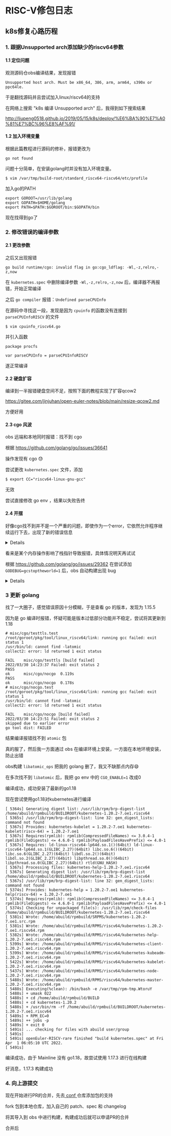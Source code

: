 # RISC-V修包日志

## k8s修复心路历程

### 1. 跟据Unsupported arch添加缺少的riscv64参数

#### 1.1 定位问题

观测源码仓obs编译结果，发现报错

```
Unsupported host arch. Must be x86_64, 386, arm, arm64, s390x or ppc64le.
```

于是翻找源码并且尝试加入linux/riscv64的支持

在网络上搜索 "k8s 编译 Unsupported arch" 后，我得到如下搜索结果

http://liupeng0518.github.io/2019/05/15/k8s/deploy/%E6%BA%90%E7%A0%81%E7%BC%96%E8%AF%91/

#### 1.2 加入环境变量

根据此篇教程进行源码的修补，报错更改为

```
go not found
```

问题十分简单，在安装golang时并没有加入环境变量。

```
$ vim /var/tmp/build-root/standard_riscv64-riscv64/etc/profile
```

加入go的PATH

```
export GOROOT=/usr/lib/golang
export GOPATH=$HOME/golang
export PATH=$PATH:$GOROOT/bin:$GOPATH/bin
```
现在找得到go了

### 2. 修改错误的编译参数

#### 2.1 更改参数

之后又出现报错

```
go build runtime/cgo: invalid flag in go:cgo_ldflag: -Wl,-z,relro,-z,now
```

在 `kubernetes.spec` 中删除编译参数 `-Wl,-z,relro,-z,now` 后，编译器不再报错，开始正常编译

之后 `go compiler` 报错：`Undefined parseCPUInfo`

在源码中寻找这一段，发现是因为 `cpuinfo` 的函数没有连接到 `parseCPUInfoRISCV` 的文件

```
$ vim cpuinfo_riscv64.go
```

并引入函数

```
package procfs

var parseCPUInfo = parseCPUInfoRISCV
```

遂正常编译

#### 2.2 硬盘扩容

编译到一半报错硬盘空间不足，按照下面的教程实现了扩容qcow2

https://gitee.com/jinjuhan/open-euler-notes/blob/main/resize-qcow2.md

方便好用

#### 2.3 cgo 风波

obs 远端和本地同时报错：找不到 cgo

根据 https://github.com/golang/go/issues/36641

操作发现有 cgo 😓

尝试更改 `kubernetes.spec` 文件，添加

```
$ export CC="riscv64-linux-gnu-gcc"
```

无效

尝试直接修改 go env ，结果以失败告终

#### 2.4 开摆

好像cgo找不到并不是一个严重的问题，即使作为一个error，它依然允许程序继续运行下去，出现了新的错误信息

<details><pre>
+++ [0329 14:25:17] Building go targets for linux/riscv64:
[ 4595s]     cmd/gendocs
[ 4595s]     cmd/genkubedocs
[ 4595s]     cmd/genman
[ 4595s]     cmd/genyaml
[ 4910s] # k8s.io/kubernetes/cmd/genkubedocs
[ 4910s] runtime: pointer 0x3f1c143ff0 to unused region of span span.base()=0x3f1c142000 span.limit=0x3f1c143fe0 span.state=1
[ 4910s] runtime: found in object at *(0x3f375c6000+0x2d0)
[ 4910s] object=0x3f375c6000 s.base()=0x3f375c6000 s.limit=0x3f375e5400 s.spanclass=0 s.elemsize=131072 s.state=mSpanInUse
[ 4910s]  *(object+0) = 0x3f8980a9c4
[ 4910s]  *(object+8) = 0x42
[ 4910s]  *(object+16) = 0x4200900010001
[ 4910s]  *(object+24) = 0xffffffff
[ 4910s]  *(object+32) = 0xa93f60
[ 4910s]  *(object+40) = 0x20
[ 4910s]  *(object+48) = 0x0
[ 4910s]  *(object+56) = 0x176b2a
[ 4910s]  *(object+64) = 0x0
[ 4910s]  *(object+72) = 0x3f9014caf0
[ 4910s]  *(object+80) = 0x3f1c143f60
[ 4910s]  *(object+88) = 0x20
[ 4910s]  *(object+96) = 0x7ebc0a0
[ 4910s]  *(object+104) = 0x3f03988de0
[ 4910s]  *(object+112) = 0x2
[ 4910s]  *(object+120) = 0x2
[ 4910s]  *(object+128) = 0x3f8980aa06
[ 4910s]  *(object+136) = 0x47
[ 4910s]  *(object+144) = 0x4200900010001
[ 4910s]  *(object+152) = 0xffffffff
[ 4910s]  *(object+160) = 0xa93f80
[ 4910s]  *(object+168) = 0x28
[ 4910s]  *(object+176) = 0x0
[ 4910s]  *(object+184) = 0x176b2b
[ 4910s]  *(object+192) = 0x0
[ 4910s]  *(object+200) = 0x3f9014caf0
[ 4910s]  *(object+208) = 0x3f1c143f80
[ 4910s]  *(object+216) = 0x28
[ 4910s]  *(object+224) = 0x7ebc080
[ 4910s]  *(object+232) = 0x3f03988e20
[ 4910s]  *(object+240) = 0x2
[ 4910s]  *(object+248) = 0x2
[ 4910s]  *(object+256) = 0x3f8980aa4d
[ 4910s]  *(object+264) = 0x42
[ 4910s]  *(object+272) = 0x4200900010001
[ 4910s]  *(object+280) = 0xffffffff
[ 4910s]  *(object+288) = 0xa93fa8
[ 4910s]  *(object+296) = 0x18
[ 4910s]  *(object+304) = 0x0
[ 4910s]  *(object+312) = 0x176b2c
[ 4910s]  *(object+320) = 0x0
[ 4910s]  *(object+328) = 0x3f9014caf0
[ 4910s]  *(object+336) = 0x3f1c143fa8
[ 4910s]  *(object+344) = 0x18
[ 4910s]  *(object+352) = 0x7ebc058
[ 4910s]  *(object+360) = 0x3f03988e60
[ 4910s]  *(object+368) = 0x2
[ 4910s]  *(object+376) = 0x2
[ 4910s]  *(object+384) = 0x3f8980aa8f
[ 4910s]  *(object+392) = 0x4a
[ 4910s]  *(object+400) = 0x4200900010001
[ 4910s]  *(object+408) = 0xffffffff
[ 4910s]  *(object+416) = 0xa93fc0
[ 4910s]  *(object+424) = 0x14
[ 4910s]  *(object+432) = 0x0
[ 4910s]  *(object+440) = 0x176b2d
[ 4910s]  *(object+448) = 0x0
[ 4910s]  *(object+456) = 0x3f9014caf0
[ 4910s]  *(object+464) = 0x3f1c143fc0
[ 4910s]  *(object+472) = 0x14
[ 4910s]  *(object+480) = 0x7ebc040
[ 4910s]  *(object+488) = 0x3f03988ea0
[ 4910s]  *(object+496) = 0x2
[ 4910s]  *(object+504) = 0x2
[ 4910s]  *(object+512) = 0x3f8980aad9
[ 4910s]  *(object+520) = 0x4c
[ 4910s]  *(object+528) = 0x4200900010001
[ 4910s]  *(object+536) = 0xffffffff
[ 4910s]  *(object+544) = 0xa93fd8
[ 4910s]  *(object+552) = 0x18
[ 4910s]  *(object+560) = 0x0
[ 4910s]  *(object+568) = 0x176b2e
[ 4910s]  *(object+576) = 0x0
[ 4910s]  *(object+584) = 0x3f9014caf0
[ 4910s]  *(object+592) = 0x3f1c143fd8
[ 4910s]  *(object+600) = 0x18
[ 4910s]  *(object+608) = 0x7ebc028
[ 4910s]  *(object+616) = 0x3f03988ee0
[ 4910s]  *(object+624) = 0x2
[ 4910s]  *(object+632) = 0x2
[ 4910s]  *(object+640) = 0x3f8980ab25
[ 4910s]  *(object+648) = 0x49
[ 4910s]  *(object+656) = 0x4200900010001
[ 4910s]  *(object+664) = 0xffffffff
[ 4910s]  *(object+672) = 0xa93ff0
[ 4910s]  *(object+680) = 0x18
[ 4910s]  *(object+688) = 0x0
[ 4910s]  *(object+696) = 0x176b2f
[ 4910s]  *(object+704) = 0x0
[ 4910s]  *(object+712) = 0x3f9014caf0
[ 4910s]  *(object+720) = 0x3f1c143ff0 <==
[ 4910s]  *(object+728) = 0x18
[ 4910s]  *(object+736) = 0x7ebc010
[ 4910s]  *(object+744) = 0x3f03988f20
[ 4910s]  *(object+752) = 0x2
[ 4910s]  *(object+760) = 0x2
[ 4910s]  *(object+768) = 0x3f8980ab6e
[ 4910s]  *(object+776) = 0x42
[ 4910s]  *(object+784) = 0x4200900010001
[ 4910s]  *(object+792) = 0xffffffff
[ 4910s]  *(object+800) = 0xa94008
[ 4910s]  *(object+808) = 0x18
[ 4910s]  *(object+816) = 0x0
[ 4910s]  *(object+824) = 0x176b30
[ 4910s]  *(object+832) = 0x0
[ 4910s]  *(object+840) = 0x3f9014caf0
[ 4910s]  *(object+848) = 0x3f1c144008
[ 4910s]  *(object+856) = 0x18
[ 4910s]  *(object+864) = 0x7ebbff8
[ 4910s]  *(object+872) = 0x3f03988f60
[ 4910s]  *(object+880) = 0x2
[ 4910s]  *(object+888) = 0x2
[ 4910s]  *(object+896) = 0x3f8980abb0
[ 4910s]  *(object+904) = 0x41
[ 4910s]  *(object+912) = 0x4200900010001
[ 4910s]  *(object+920) = 0xffffffff
[ 4910s]  *(object+928) = 0xa94020
[ 4910s]  *(object+936) = 0x6c
[ 4910s]  *(object+944) = 0x0
[ 4910s]  *(object+952) = 0x176b31
[ 4910s]  *(object+960) = 0x0
[ 4910s]  *(object+968) = 0x3f9014caf0
[ 4910s]  *(object+976) = 0x3f1c144020
[ 4910s]  *(object+984) = 0x6c
[ 4910s]  *(object+992) = 0x7ebbfe0
[ 4910s]  *(object+1000) = 0x3f03988fa0
[ 4910s]  *(object+1008) = 0x5
[ 4910s]  *(object+1016) = 0x5
[ 4910s]  ...
[ 4910s] fatal error: found bad pointer in Go heap (incorrect use of unsafe or cgo?)
[ 4910s]
[ 4910s] runtime stack:
[ 4910s] runtime.throw(0x3049b9, 0x3e)
[ 4910s]        /usr/lib/golang/src/runtime/panic.go:1116 +0x64 fp=0x3f9008fe40 sp=0x3f9008fe18 pc=0x4aa1c
[ 4910s] runtime.badPointer(0x3f23f8db38, 0x3f1c143ff0, 0x3f375c6000, 0x2d0)
[ 4910s]        /usr/lib/golang/src/runtime/mbitmap.go:380 +0x288 fp=0x3f9008fe80 sp=0x3f9008fe40 pc=0x259e0
[ 4910s] runtime.findObject(0x3f1c143ff0, 0x3f375c6000, 0x2d0, 0x3fba82f1f8, 0x3f90052698, 0x19)
[ 4910s]        /usr/lib/golang/src/runtime/mbitmap.go:416 +0xb8 fp=0x3f9008feb0 sp=0x3f9008fe80 pc=0x25aa0
[ 4910s] runtime.scanobject(0x3f375c6000, 0x3f90052698)
[ 4910s]        /usr/lib/golang/src/runtime/mgcmark.go:1385 +0x2f8 fp=0x3f9008ff40 sp=0x3f9008feb0 pc=0x32758
[ 4910s] runtime.gcDrain(0x3f90052698, 0x7)
[ 4910s]        /usr/lib/golang/src/runtime/mgcmark.go:1143 +0x250 fp=0x3f9008ffa0 sp=0x3f9008ff40 pc=0x31df0
[ 4910s] runtime.gcBgMarkWorker.func2()
[ 4910s]        /usr/lib/golang/src/runtime/mgc.go:1981 +0x1b0 fp=0x3f9008ffd8 sp=0x3f9008ffa0 pc=0x78018
[ 4910s] runtime.systemstack(0x50128)
[ 4910s]        /usr/lib/golang/src/runtime/asm_riscv64.s:136 +0x7c fp=0x3f9008ffe0 sp=0x3f9008ffd8 pc=0x7de4c
[ 4910s] runtime.mstart()
[ 4910s]        /usr/lib/golang/src/runtime/proc.go:1116 fp=0x3f9008ffe0 sp=0x3f9008ffe0 pc=0x50128
</pre></details>

看来是某个内存操作影响了栈指针导致报错，具体情况明天再试试

根据 https://github.com/golang/go/issues/29362 在尝试添加 `GODEBUG=gcstoptheworld=1` 后，obs 自动构建出现 bug

<details><pre>
[ 4217s] # k8s.io/kubernetes/vendor/k8s.io/kubectl/pkg/cmd/clusterinfo
[ 4217s] fatal error: workbuf is empty
[ 4217s] 
[ 4217s] runtime stack:
[ 4217s] runtime.throw(0x8777fd, 0x10)
[ 4217s] 	/usr/lib/golang/src/runtime/panic.go:1116 +0x64
[ 4217s] runtime.(*workbuf).checknonempty(0x3fc50fd000)
[ 4217s] 	/usr/lib/golang/src/runtime/mgcwork.go:409 +0x50
[ 4217s] runtime.trygetfull(0x3fc50fe000)
[ 4217s] 	/usr/lib/golang/src/runtime/mgcwork.go:497 +0x4c
[ 4217s] runtime.(*gcWork).tryGet(0x3fc404ae98, 0x3fc404ae98)
[ 4217s] 	/usr/lib/golang/src/runtime/mgcwork.go:285 +0xa0
[ 4217s] runtime.gcDrain(0x3fc404ae98, 0x2)
[ 4217s] 	/usr/lib/golang/src/runtime/mgcmark.go:1130 +0x360
[ 4217s] runtime.gcBgMarkWorker.func2()
[ 4217s] 	/usr/lib/golang/src/runtime/mgc.go:1977 +0x154
[ 4217s] runtime.systemstack(0x50910)
[ 4217s] 	/usr/lib/golang/src/runtime/asm_riscv64.s:136 +0x7c
[ 4217s] runtime.mstart()
[ 4217s] 	/usr/lib/golang/src/runtime/proc.go:1116
[ 4217s] 
[ 4217s] goroutine 1 [runnable]:
[ 4217s] cmd/internal/obj.(*Link).LookupABIInit(0x3fc41751e0, 0x3fc50c9950, 0x48, 0x867601, 0x3fc4a30b58, 0x3fc4ee1ee0)
[ 4217s] 	/usr/lib/golang/src/cmd/internal/obj/sym.go:106 +0x194
[ 4217s] cmd/compile/internal/types.(*Sym).Linksym(0x3fc50f47e0, 0x1)
[ 4217s] 	/usr/lib/golang/src/cmd/compile/internal/types/sym.go:92 +0xb4
[ 4217s] cmd/compile/internal/gc.(*importReader).symIdx(0x3fc50b8eb0, 0x3fc50f47e0)
[ 4217s] 	/usr/lib/golang/src/cmd/compile/internal/gc/iimport.go:702 +0x48
[ 4217s] cmd/compile/internal/gc.(*importReader).funcExt(0x3fc50b8eb0, 0x3fc50eb2c0)
[ 4217s] 	/usr/lib/golang/src/cmd/compile/internal/gc/iimport.go:671 +0x78
[ 4217s] cmd/compile/internal/gc.(*importReader).methExt(0x3fc50b8eb0, 0x3fc50f27c0)
[ 4217s] 	/usr/lib/golang/src/cmd/compile/internal/gc/iimport.go:693 +0x8c
[ 4217s] cmd/compile/internal/gc.(*importReader).doDecl(0x3fc50b8eb0, 0x3fc44081e0)
[ 4217s] 	/usr/lib/golang/src/cmd/compile/internal/gc/iimport.go:351 +0x70c
[ 4217s] cmd/compile/internal/gc.expandDecl(0x3fc44081e0)
[ 4217s] 	/usr/lib/golang/src/cmd/compile/internal/gc/iimport.go:52 +0x90
[ 4217s] cmd/compile/internal/gc.(*importReader).typ1(0x3fc50b8e60, 0x3fc50b8e60)
[ 4217s] 	/usr/lib/golang/src/cmd/compile/internal/gc/iimport.go:515 +0xa90
[ 4217s] cmd/compile/internal/gc.(*iimporter).typAt(0x3fc448e040, 0x530, 0x3fc50e1020)
[ 4217s] 	/usr/lib/golang/src/cmd/compile/internal/gc/iimport.go:494 +0x100
[ 4217s] cmd/compile/internal/gc.(*importReader).typ(0x3fc50b8e10, 0x1)
[ 4217s] 	/usr/lib/golang/src/cmd/compile/internal/gc/iimport.go:485 +0x40
[ 4217s] cmd/compile/internal/gc.(*importReader).typ1(0x3fc50b8e10, 0x3fc50b8e10)
[ 4217s] 	/usr/lib/golang/src/cmd/compile/internal/gc/iimport.go:522 +0xaa8
[ 4217s] cmd/compile/internal/gc.(*iimporter).typAt(0x3fc448e040, 0x535, 0x3fc812af21)
[ 4217s] 	/usr/lib/golang/src/cmd/compile/internal/gc/iimport.go:494 +0x100
[ 4217s] cmd/compile/internal/gc.(*importReader).typ(0x3fc5064320, 0x3fc50e8d20)
[ 4217s] 	/usr/lib/golang/src/cmd/compile/internal/gc/iimport.go:485 +0x40
[ 4217s] cmd/compile/internal/gc.(*importReader).typ1(0x3fc5064320, 0x3fc5064320)
[ 4217s] 	/usr/lib/golang/src/cmd/compile/internal/gc/iimport.go:545 +0x674
[ 4217s] cmd/compile/internal/gc.(*iimporter).typAt(0x3fc448e040, 0x5c8, 0x1)
[ 4217s] 	/usr/lib/golang/src/cmd/compile/internal/gc/iimport.go:494 +0x100
[ 4217s] cmd/compile/internal/gc.(*importReader).typ(0x3fc50642d0, 0x33060000000be)
[ 4217s] 	/usr/lib/golang/src/cmd/compile/internal/gc/iimport.go:485 +0x40
[ 4217s] cmd/compile/internal/gc.(*importReader).doDecl(0x3fc50642d0, 0x3fc44170e0)
[ 4217s] 	/usr/lib/golang/src/cmd/compile/internal/gc/iimport.go:314 +0x2d4
[ 4217s] cmd/compile/internal/gc.expandDecl(0x3fc44170e0)
[ 4217s] 	/usr/lib/golang/src/cmd/compile/internal/gc/iimport.go:52 +0x90
[ 4217s] cmd/compile/internal/gc.(*importReader).typ1(0x3fc5064280, 0x3fc5064280)
[ 4217s] 	/usr/lib/golang/src/cmd/compile/internal/gc/iimport.go:515 +0xa90
[ 4217s] cmd/compile/internal/gc.(*iimporter).typAt(0x3fc448e040, 0x1bc, 0x3fc812a7f7)
[ 4217s] 	/usr/lib/golang/src/cmd/compile/internal/gc/iimport.go:494 +0x100
[ 4217s] cmd/compile/internal/gc.(*importReader).typ(0x3fc5064230, 0x3fc5060c60)
[ 4217s] 	/usr/lib/golang/src/cmd/compile/internal/gc/iimport.go:485 +0x40
[ 4217s] cmd/compile/internal/gc.(*importReader).typ1(0x3fc5064230, 0x3fc5064230)
[ 4217s] 	/usr/lib/golang/src/cmd/compile/internal/gc/iimport.go:545 +0x674
[ 4217s] cmd/compile/internal/gc.(*iimporter).typAt(0x3fc448e040, 0x1c1, 0x1)
[ 4217s] 	/usr/lib/golang/src/cmd/compile/internal/gc/iimport.go:494 +0x100
[ 4217s] cmd/compile/internal/gc.(*importReader).typ(0x3fc50641e0, 0x26060000000be)
[ 4217s] 	/usr/lib/golang/src/cmd/compile/internal/gc/iimport.go:485 +0x40
[ 4217s] cmd/compile/internal/gc.(*importReader).doDecl(0x3fc50641e0, 0x3fc4416780)
[ 4217s] 	/usr/lib/golang/src/cmd/compile/internal/gc/iimport.go:314 +0x2d4
[ 4217s] cmd/compile/internal/gc.expandDecl(0x3fc4416780)
[ 4217s] 	/usr/lib/golang/src/cmd/compile/internal/gc/iimport.go:52 +0x90
[ 4217s] cmd/compile/internal/gc.(*importReader).typ1(0x3fc5064190, 0x3fc5064190)
[ 4217s] 	/usr/lib/golang/src/cmd/compile/internal/gc/iimport.go:515 +0xa90
[ 4217s] cmd/compile/internal/gc.(*iimporter).typAt(0x3fc448e040, 0x1d9, 0x0)
[ 4217s] 	/usr/lib/golang/src/cmd/compile/internal/gc/iimport.go:494 +0x100
[ 4217s] cmd/compile/internal/gc.(*importReader).typ(0x3fc5064140, 0x2)
[ 4217s] 	/usr/lib/golang/src/cmd/compile/internal/gc/iimport.go:485 +0x40
[ 4217s] cmd/compile/internal/gc.(*importReader).typ1(0x3fc5064140, 0x3fc5064140)
[ 4217s] 	/usr/lib/golang/src/cmd/compile/internal/gc/iimport.go:524 +0xae4
[ 4217s] cmd/compile/internal/gc.(*iimporter).typAt(0x3fc448e040, 0x17c2b, 0x3fc8132e7d)
[ 4217s] 	/usr/lib/golang/src/cmd/compile/internal/gc/iimport.go:494 +0x100
[ 4217s] cmd/compile/internal/gc.(*importReader).typ(0x3fc50640f0, 0x3fc5060ba0)
[ 4217s] 	/usr/lib/golang/src/cmd/compile/internal/gc/iimport.go:485 +0x40
[ 4217s] cmd/compile/internal/gc.(*importReader).typ1(0x3fc50640f0, 0x3fc50640f0)
[ 4217s] 	/usr/lib/golang/src/cmd/compile/internal/gc/iimport.go:545 +0x674
[ 4217s] cmd/compile/internal/gc.(*iimporter).typAt(0x3fc448e040, 0x17c77, 0x1)
[ 4217s] 	/usr/lib/golang/src/cmd/compile/internal/gc/iimport.go:494 +0x100
[ 4217s] cmd/compile/internal/gc.(*importReader).typ(0x3fc50640a0, 0xb62060000000be)
[ 4217s] 	/usr/lib/golang/src/cmd/compile/internal/gc/iimport.go:485 +0x40
[ 4217s] cmd/compile/internal/gc.(*importReader).doDecl(0x3fc50640a0, 0x3fc44062d0)
[ 4217s] 	/usr/lib/golang/src/cmd/compile/internal/gc/iimport.go:314 +0x2d4
[ 4217s] cmd/compile/internal/gc.expandDecl(0x3fc44062d0)
[ 4217s] 	/usr/lib/golang/src/cmd/compile/internal/gc/iimport.go:52 +0x90
[ 4217s] cmd/compile/internal/gc.(*importReader).typ1(0x3fc5064050, 0x3fc5064050)
[ 4217s] 	/usr/lib/golang/src/cmd/compile/internal/gc/iimport.go:515 +0xa90
[ 4217s] cmd/compile/internal/gc.(*iimporter).typAt(0x3fc448e040, 0x17e0b, 0x3fc812bf42)
[ 4217s] 	/usr/lib/golang/src/cmd/compile/internal/gc/iimport.go:494 +0x100
[ 4217s] cmd/compile/internal/gc.(*importReader).typ(0x3fc5064000, 0x3fc49147e0)
[ 4217s] 	/usr/lib/golang/src/cmd/compile/internal/gc/iimport.go:485 +0x40
[ 4217s] cmd/compile/internal/gc.(*importReader).typ1(0x3fc5064000, 0x3fc5064000)
[ 4217s] 	/usr/lib/golang/src/cmd/compile/internal/gc/iimport.go:545 +0x674
[ 4217s] cmd/compile/internal/gc.(*iimporter).typAt(0x3fc448e040, 0x1b22b, 0x1)
[ 4217s] 	/usr/lib/golang/src/cmd/compile/internal/gc/iimport.go:494 +0x100
[ 4217s] cmd/compile/internal/gc.(*importReader).typ(0x3fc500ff90, 0xe75060000000be)
[ 4217s] 	/usr/lib/golang/src/cmd/compile/internal/gc/iimport.go:485 +0x40
[ 4217s] cmd/compile/internal/gc.(*importReader).doDecl(0x3fc500ff90, 0x3fc4406870)
[ 4217s] 	/usr/lib/golang/src/cmd/compile/internal/gc/iimport.go:314 +0x2d4
[ 4217s] cmd/compile/internal/gc.expandDecl(0x3fc4406870)
[ 4217s] 	/usr/lib/golang/src/cmd/compile/internal/gc/iimport.go:52 +0x90
[ 4217s] cmd/compile/internal/gc.(*importReader).typ1(0x3fc500ff40, 0x3fc500ff40)
[ 4217s] 	/usr/lib/golang/src/cmd/compile/internal/gc/iimport.go:515 +0xa90
[ 4217s] cmd/compile/internal/gc.(*iimporter).typAt(0x3fc40ed080, 0x4886d, 0x3fc3e6f3cc)
[ 4217s] 	/usr/lib/golang/src/cmd/compile/internal/gc/iimport.go:494 +0x100
[ 4217s] cmd/compile/internal/gc.(*importReader).typ(0x3fc500fef0, 0x3fc5060a20)
[ 4217s] 	/usr/lib/golang/src/cmd/compile/internal/gc/iimport.go:485 +0x40
[ 4217s] cmd/compile/internal/gc.(*importReader).typ1(0x3fc500fef0, 0x3fc500fef0)
[ 4217s] 	/usr/lib/golang/src/cmd/compile/internal/gc/iimport.go:545 +0x674
[ 4217s] cmd/compile/internal/gc.(*iimporter).typAt(0x3fc40ed080, 0x703e7, 0x1)
[ 4217s] 	/usr/lib/golang/src/cmd/compile/internal/gc/iimport.go:494 +0x100
[ 4217s] cmd/compile/internal/gc.(*importReader).typ(0x3fc500fea0, 0x1fb060000000b5)
[ 4217s] 	/usr/lib/golang/src/cmd/compile/internal/gc/iimport.go:485 +0x40
[ 4217s] cmd/compile/internal/gc.(*importReader).doDecl(0x3fc500fea0, 0x3fc46f44b0)
[ 4217s] 	/usr/lib/golang/src/cmd/compile/internal/gc/iimport.go:314 +0x2d4
[ 4217s] cmd/compile/internal/gc.expandDecl(0x3fc46f44b0)
[ 4217s] 	/usr/lib/golang/src/cmd/compile/internal/gc/iimport.go:52 +0x90
[ 4217s] cmd/compile/internal/gc.(*importReader).typ1(0x3fc500fe50, 0x3fc500fe50)
[ 4217s] 	/usr/lib/golang/src/cmd/compile/internal/gc/iimport.go:515 +0xa90
[ 4217s] cmd/compile/internal/gc.(*iimporter).typAt(0x3fc40ed080, 0x343df, 0x3fc3e6753a)
[ 4217s] 	/usr/lib/golang/src/cmd/compile/internal/gc/iimport.go:494 +0x100
[ 4217s] cmd/compile/internal/gc.(*importReader).typ(0x3fc500fe00, 0x3fc49147e0)
[ 4217s] 	/usr/lib/golang/src/cmd/compile/internal/gc/iimport.go:485 +0x40
[ 4217s] cmd/compile/internal/gc.(*importReader).typ1(0x3fc500fe00, 0x3fc500fe00)
[ 4217s] 	/usr/lib/golang/src/cmd/compile/internal/gc/iimport.go:545 +0x674
[ 4217s] cmd/compile/internal/gc.(*iimporter).typAt(0x3fc40ed080, 0x343ed, 0x1)
[ 4217s] 	/usr/lib/golang/src/cmd/compile/internal/gc/iimport.go:494 +0x100
[ 4217s] cmd/compile/internal/gc.(*importReader).typ(0x3fc500fdb0, 0x26a060000000b5)
[ 4217s] 	/usr/lib/golang/src/cmd/compile/internal/gc/iimport.go:485 +0x40
[ 4217s] cmd/compile/internal/gc.(*importReader).doDecl(0x3fc500fdb0, 0x3fc46f40f0)
[ 4217s] 	/usr/lib/golang/src/cmd/compile/internal/gc/iimport.go:314 +0x2d4
[ 4217s] cmd/compile/internal/gc.expandDecl(0x3fc46f40f0)
[ 4217s] 	/usr/lib/golang/src/cmd/compile/internal/gc/iimport.go:52 +0x90
[ 4217s] cmd/compile/internal/gc.(*importReader).typ1(0x3fc500fd60, 0x3fc500fd60)
[ 4217s] 	/usr/lib/golang/src/cmd/compile/internal/gc/iimport.go:515 +0xa90
[ 4217s] cmd/compile/internal/gc.(*iimporter).typAt(0x3fc40ed080, 0x1e880, 0x3fc44dc9c0)
[ 4217s] 	/usr/lib/golang/src/cmd/compile/internal/gc/iimport.go:494 +0x100
[ 4217s] cmd/compile/internal/gc.(*importReader).typ(0x3fc500fd10, 0x1)
[ 4217s] 	/usr/lib/golang/src/cmd/compile/internal/gc/iimport.go:485 +0x40
[ 4217s] cmd/compile/internal/gc.(*importReader).typ1(0x3fc500fd10, 0x3fc500fd10)
[ 4217s] 	/usr/lib/golang/src/cmd/compile/internal/gc/iimport.go:522 +0xaa8
[ 4217s] cmd/compile/internal/gc.(*iimporter).typAt(0x3fc40ed080, 0x1e887, 0x3fc3e61300)
[ 4217s] 	/usr/lib/golang/src/cmd/compile/internal/gc/iimport.go:494 +0x100
[ 4217s] cmd/compile/internal/gc.(*importReader).typ(0x3fc500fbd0, 0x3fc50608a0)
[ 4217s] 	/usr/lib/golang/src/cmd/compile/internal/gc/iimport.go:485 +0x40
[ 4217s] cmd/compile/internal/gc.(*importReader).param(0x3fc500fbd0, 0x3fc5062500)
[ 4217s] 	/usr/lib/golang/src/cmd/compile/internal/gc/iimport.go:630 +0xa8
[ 4217s] cmd/compile/internal/gc.(*importReader).paramList(0x3fc500fbd0, 0x40, 0x3feeea9108, 0x3fc50624c0)
[ 4217s] 	/usr/lib/golang/src/cmd/compile/internal/gc/iimport.go:621 +0x80
[ 4217s] cmd/compile/internal/gc.(*importReader).signature(0x3fc500fbd0, 0x3fc50624c0, 0x9)
[ 4217s] 	/usr/lib/golang/src/cmd/compile/internal/gc/iimport.go:608 +0x30
[ 4217s] cmd/compile/internal/gc.(*importReader).typ1(0x3fc500fbd0, 0x3fc500fbd0)
[ 4217s] 	/usr/lib/golang/src/cmd/compile/internal/gc/iimport.go:583 +0x2e0
[ 4217s] cmd/compile/internal/gc.(*iimporter).typAt(0x3fc40ed080, 0x1e896, 0x1)
[ 4217s] 	/usr/lib/golang/src/cmd/compile/internal/gc/iimport.go:494 +0x100
[ 4217s] cmd/compile/internal/gc.(*importReader).typ(0x3fc500fb80, 0x28060000000bd)
[ 4217s] 	/usr/lib/golang/src/cmd/compile/internal/gc/iimport.go:485 +0x40
[ 4217s] cmd/compile/internal/gc.(*importReader).doDecl(0x3fc500fb80, 0x3fc44dbe00)
[ 4217s] 	/usr/lib/golang/src/cmd/compile/internal/gc/iimport.go:314 +0x2d4
[ 4217s] cmd/compile/internal/gc.expandDecl(0x3fc44dbe00)
[ 4217s] 	/usr/lib/golang/src/cmd/compile/internal/gc/iimport.go:52 +0x90
[ 4217s] cmd/compile/internal/gc.(*importReader).typ1(0x3fc500fb30, 0x3fc500fb30)
[ 4217s] 	/usr/lib/golang/src/cmd/compile/internal/gc/iimport.go:515 +0xa90
[ 4217s] cmd/compile/internal/gc.(*iimporter).typAt(0x3fc40ed080, 0x116c4, 0x3fc5062440)
[ 4217s] 	/usr/lib/golang/src/cmd/compile/internal/gc/iimport.go:494 +0x100
[ 4217s] cmd/compile/internal/gc.(*importReader).typ(0x3fc500f180, 0x0)
[ 4217s] 	/usr/lib/golang/src/cmd/compile/internal/gc/iimport.go:485 +0x40
[ 4217s] cmd/compile/internal/gc.(*importReader).param(0x3fc500f180, 0x1)
[ 4217s] 	/usr/lib/golang/src/cmd/compile/internal/gc/iimport.go:630 +0xa8
[ 4217s] cmd/compile/internal/gc.(*importReader).paramList(0x3fc500f180, 0x3fc4f55ea8, 0x1, 0x1)
[ 4217s] 	/usr/lib/golang/src/cmd/compile/internal/gc/iimport.go:621 +0x80
[ 4217s] cmd/compile/internal/gc.(*importReader).signature(0x3fc500f180, 0x3fc50623c0, 0x3fc504f2c0)
[ 4217s] 	/usr/lib/golang/src/cmd/compile/internal/gc/iimport.go:609 +0x58
[ 4217s] cmd/compile/internal/gc.(*importReader).doDecl(0x3fc500f180, 0x3fc44db860)
[ 4217s] 	/usr/lib/golang/src/cmd/compile/internal/gc/iimport.go:327 +0x3cc
[ 4217s] cmd/compile/internal/gc.expandDecl(0x3fc44db860)
[ 4217s] 	/usr/lib/golang/src/cmd/compile/internal/gc/iimport.go:52 +0x90
[ 4217s] cmd/compile/internal/gc.(*importReader).typ1(0x3fc500f130, 0x3fc500f130)
[ 4217s] 	/usr/lib/golang/src/cmd/compile/internal/gc/iimport.go:515 +0xa90
[ 4217s] cmd/compile/internal/gc.(*iimporter).typAt(0x3fc40ed080, 0x6be2, 0x3fc5004fc0)
[ 4217s] 	/usr/lib/golang/src/cmd/compile/internal/gc/iimport.go:494 +0x100
[ 4217s] cmd/compile/internal/gc.(*importReader).typ(0x3fc500f0e0, 0x1)
[ 4217s] 	/usr/lib/golang/src/cmd/compile/internal/gc/iimport.go:485 +0x40
[ 4217s] cmd/compile/internal/gc.(*importReader).typ1(0x3fc500f0e0, 0x3fc500f0e0)
[ 4217s] 	/usr/lib/golang/src/cmd/compile/internal/gc/iimport.go:522 +0xaa8
[ 4217s] cmd/compile/internal/gc.(*iimporter).typAt(0x3fc40ed080, 0x6be9, 0x3fc3e51edd)
[ 4217s] 	/usr/lib/golang/src/cmd/compile/internal/gc/iimport.go:494 +0x100
[ 4217s] cmd/compile/internal/gc.(*importReader).typ(0x3fc4e89ef0, 0x3fc50406c0)
[ 4217s] 	/usr/lib/golang/src/cmd/compile/internal/gc/iimport.go:485 +0x40
[ 4217s] cmd/compile/internal/gc.(*importReader).typ1(0x3fc4e89ef0, 0x3fc4e89ef0)
[ 4217s] 	/usr/lib/golang/src/cmd/compile/internal/gc/iimport.go:545 +0x674
[ 4217s] cmd/compile/internal/gc.(*iimporter).typAt(0x3fc40ed080, 0x6d9a, 0x1)
[ 4217s] 	/usr/lib/golang/src/cmd/compile/internal/gc/iimport.go:494 +0x100
[ 4217s] cmd/compile/internal/gc.(*importReader).typ(0x3fc4e89ea0, 0x7906000000098)
[ 4217s] 	/usr/lib/golang/src/cmd/compile/internal/gc/iimport.go:485 +0x40
[ 4217s] cmd/compile/internal/gc.(*importReader).doDecl(0x3fc4e89ea0, 0x3fc44da3c0)
[ 4217s] 	/usr/lib/golang/src/cmd/compile/internal/gc/iimport.go:314 +0x2d4
[ 4217s] cmd/compile/internal/gc.expandDecl(0x3fc44da3c0)
[ 4217s] 	/usr/lib/golang/src/cmd/compile/internal/gc/iimport.go:52 +0x90
[ 4236s] !!! [0330 09:07:57] Call tree:
[ 4236s] !!! [0330 09:07:57]  1: /home/abuild/rpmbuild/BUILD/kubernetes-1.20.2/src/k8s.io/kubernetes/hack/lib/golang.sh:717 kube::golang::build_some_binaries(...)
[ 4236s] !!! [0330 09:07:57]  2: /home/abuild/rpmbuild/BUILD/kubernetes-1.20.2/src/k8s.io/kubernetes/hack/lib/golang.sh:873 kube::golang::build_binaries_for_platform(...)
[ 4236s] !!! [0330 09:07:57]  3: hack/make-rules/build.sh:27 kube::golang::build_binaries(...)
[ 4237s] !!! [0330 09:07:58] Call tree:
[ 4237s] !!! [0330 09:07:58]  1: hack/make-rules/build.sh:27 kube::golang::build_binaries(...)
[ 4237s] !!! [0330 09:07:58] Call tree:
[ 4237s] !!! [0330 09:07:58]  1: hack/make-rules/build.sh:27 kube::golang::build_binaries(...)
[ 4237s] make: *** [Makefile:93: all] Error 1
[ 4237s] error: Bad exit status from /var/tmp/rpm-tmp.Cig2Xx (%build)
[ 4237s] 
[ 4237s] 
[ 4237s] RPM build errors:
[ 4237s]     bad date in %changelog: The Mar 23 2021 wangfengtu <wangfengtu@huawei.com> - 1.20.2-4
[ 4237s]     Bad exit status from /var/tmp/rpm-tmp.Cig2Xx (%build)
[ 4237s] 
[ 4237s] oe-RISCV-worker54-home failed "build kubernetes.spec" at Wed Mar 30 09:07:58 UTC 2022.
</pre></details>

### 3 更新 golang

找了一大圈子，感觉错误原因十分模糊，于是查看 go 的版本，发现为 1.15.5

因为是 go 编译时报错，怀疑可能是版本过低部分功能并不稳定，尝试将其更新到 1.18

```
# misc/cgo/testtls.test
/root/goroot/pkg/tool/linux_riscv64/link: running gcc failed: exit status 1
/usr/bin/ld: cannot find -latomic
collect2: error: ld returned 1 exit status

FAIL	misc/cgo/testtls [build failed]
2022/03/30 14:23:37 Failed: exit status 2
PASS
ok  	misc/cgo/nocgo	0.119s
PASS
ok  	misc/cgo/nocgo	0.178s
# misc/cgo/nocgo.test
/root/goroot/pkg/tool/linux_riscv64/link: running gcc failed: exit status 1
/usr/bin/ld: cannot find -latomic
collect2: error: ld returned 1 exit status

FAIL	misc/cgo/nocgo [build failed]
2022/03/30 14:23:51 Failed: exit status 2
skipped due to earlier error
go tool dist: FAILED
```

结果编译报错找不到 `atomic` 包

真的服了，然后我一方面通过 obs 在编译环境上安装，一方面在本地环境安装，防止出错

obs构建 `libatomic_ops` 把我的 golang 删了，我又不缺那点内存😄

在多次找不到 `libatomic` 后，我把 go env 中的 `CGO_ENABLE=1` 改成0

编译成功，成功安装了最新的go1.18

现在尝试使用go1.18对kubernetes进行编译

```
[ 5364s] Generating digest list: /usr/lib/rpm/brp-digest-list /home/abuild/rpmbuild/BUILDROOT/kubernetes-1.20.2-7.oe1.riscv64
[ 5365s] /usr/lib/rpm/brp-digest-list: line 32: gen_digest_lists: command not found
[ 5367s] Provides: kubernetes-kubelet = 1.20.2-7.oe1 kubernetes-kubelet(riscv-64) = 1.20.2-7.oe1
[ 5367s] Requires(rpmlib): rpmlib(CompressedFileNames) <= 3.0.4-1 rpmlib(FileDigests) <= 4.6.0-1 rpmlib(PayloadFilesHavePrefix) <= 4.0-1
[ 5367s] Requires: ld-linux-riscv64-lp64d.so.1()(64bit) ld-linux-riscv64-lp64d.so.1(GLIBC_2.27)(64bit) libc.so.6()(64bit) libc.so.6(GLIBC_2.27)(64bit) libdl.so.2()(64bit) libdl.so.2(GLIBC_2.27)(64bit) libpthread.so.0()(64bit) libpthread.so.0(GLIBC_2.27)(64bit) rtld(GNU_HASH)
[ 5367s] Processing files: kubernetes-help-1.20.2-7.oe1.riscv64
[ 5367s] Generating digest list: /usr/lib/rpm/brp-digest-list /home/abuild/rpmbuild/BUILDROOT/kubernetes-1.20.2-7.oe1.riscv64
[ 5367s] /usr/lib/rpm/brp-digest-list: line 32: gen_digest_lists: command not found
[ 5374s] Provides: kubernetes-help = 1.20.2-7.oe1 kubernetes-help(riscv-64) = 1.20.2-7.oe1
[ 5374s] Requires(rpmlib): rpmlib(CompressedFileNames) <= 3.0.4-1 rpmlib(FileDigests) <= 4.6.0-1 rpmlib(PayloadFilesHavePrefix) <= 4.0-1
[ 5374s] Checking for unpackaged file(s): /usr/lib/rpm/check-files /home/abuild/rpmbuild/BUILDROOT/kubernetes-1.20.2-7.oe1.riscv64
[ 5381s] Wrote: /home/abuild/rpmbuild/SRPMS/kubernetes-1.20.2-7.oe1.src.rpm
[ 5381s] Wrote: /home/abuild/rpmbuild/RPMS/riscv64/kubernetes-1.20.2-7.oe1.riscv64.rpm
[ 5382s] Wrote: /home/abuild/rpmbuild/RPMS/riscv64/kubernetes-help-1.20.2-7.oe1.riscv64.rpm
[ 5399s] Wrote: /home/abuild/rpmbuild/RPMS/riscv64/kubernetes-client-1.20.2-7.oe1.riscv64.rpm
[ 5399s] Wrote: /home/abuild/rpmbuild/RPMS/riscv64/kubernetes-kubeadm-1.20.2-7.oe1.riscv64.rpm
[ 5422s] Wrote: /home/abuild/rpmbuild/RPMS/riscv64/kubernetes-kubelet-1.20.2-7.oe1.riscv64.rpm
[ 5437s] Wrote: /home/abuild/rpmbuild/RPMS/riscv64/kubernetes-node-1.20.2-7.oe1.riscv64.rpm
[ 5488s] Wrote: /home/abuild/rpmbuild/RPMS/riscv64/kubernetes-master-1.20.2-7.oe1.riscv64.rpm
[ 5488s] Executing(%clean): /bin/bash -e /var/tmp/rpm-tmp.WtoruY
[ 5488s] + umask 022
[ 5488s] + cd /home/abuild/rpmbuild/BUILD
[ 5488s] + cd kubernetes-1.20.2
[ 5488s] + /usr/bin/rm -rf /home/abuild/rpmbuild/BUILDROOT/kubernetes-1.20.2-7.oe1.riscv64
[ 5489s] + RPM_EC=0
[ 5489s] ++ jobs -p
[ 5489s] + exit 0
[ 5491s] ... checking for files with abuild user/group
[ 5491s] 
[ 5491s] openEuler-RISCV-rare finished "build kubernetes.spec" at Fri Apr  1 06:05:10 UTC 2022.
[ 5491s] 
```

编译成功，由于 Mainline 没有 go1.18，故尝试使用 1.17.3 进行在线构建

好消息，1.17.3 构建成功

### 4. 向上游提交
现在开始进行PR的合并，先去[ conf ](https://gitee.com/openeuler/RISC-V/blob/master/configuration/riscv_fork_list.yaml)仓库添加包的支持

fork 包到本地仓库，加入自己的 patch、spec 和 changelog

将其导入到 obs 中进行构建，构建成功后就可以申请PR的合并
  
合并后
